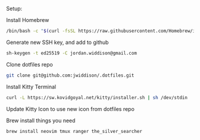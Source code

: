 Setup:

Install Homebrew

```sh
/bin/bash -c "$(curl -fsSL https://raw.githubusercontent.com/Homebrew/install/HEAD/install.sh)"
```

Generate new SSH key, and add to github

```sh
sh-keygen -t ed25519 -C jordan.widdison@gmail.com
```

Clone dotfiles repo

```sh
git clone git@github.com:jwiddison/.dotfiles.git
```

Install Kitty Terminal

```sh
curl -L https://sw.kovidgoyal.net/kitty/installer.sh | sh /dev/stdin
```

Update Kitty Icon to use new icon from dotfiles repo

Brew install things you need

```sh
brew install neovim tmux ranger the_silver_searcher
```

